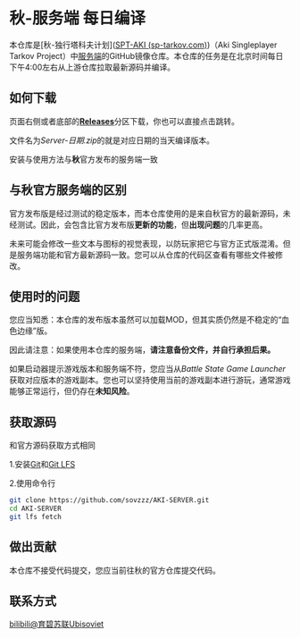 # 秋-服务端 每日编译

本仓库是[秋-独行塔科夫计划]([SPT-AKI (sp-tarkov.com)](https://www.sp-tarkov.com/))（Aki Singleplayer Tarkov Project）中[服务端](https://dev.sp-tarkov.com/SPT-AKI/Server.git)的GitHub镜像仓库。本仓库的任务是在北京时间每日下午4:00左右从上游仓库拉取最新源码并编译。

## 如何下载

页面右侧或者底部的[**Releases**](https://github.com/sovzzz/AKI-SERVER/releases)分区下载，你也可以直接点击跳转。

文件名为*Server-日期.zip*的就是对应日期的当天编译版本。

安装与使用方法与**秋**官方发布的服务端一致

## 与秋官方服务端的区别

官方发布版是经过测试的稳定版本，而本仓库使用的是来自秋官方的最新源码，未经测试。因此，会包含比官方发布版**更新的功能**，但**出现问题**的几率更高。

未来可能会修改一些文本与图标的视觉表现，以防玩家把它与官方正式版混淆。但是服务端功能和官方最新源码一致。您可以从仓库的代码区查看有哪些文件被修改。

## 使用时的问题

您应当知悉：本仓库的发布版本虽然可以加载MOD，但其实质仍然是不稳定的“血色边缘”版。

因此请注意：如果使用本仓库的服务端，**请注意备份文件，并自行承担后果。**

如果启动器提示游戏版本和服务端不符，您应当从*Battle State Game Launcher*获取对应版本的游戏副本。您也可以坚持使用当前的游戏副本进行游玩，通常游戏能够正常运行，但仍存在**未知风险**。

## 获取源码

和官方源码获取方式相同

1.安装[Git](https://git-scm.com/)和[Git LFS](https://git-lfs.com/)

2.使用命令行

```bash
git clone https://github.com/sovzzz/AKI-SERVER.git
cd AKI-SERVER
git lfs fetch
```

## 做出贡献

本仓库不接受代码提交，您应当前往秋的官方仓库提交代码。

## 联系方式

[bilibili@育碧苏联Ubisoviet](https://space.bilibili.com/37896207)
